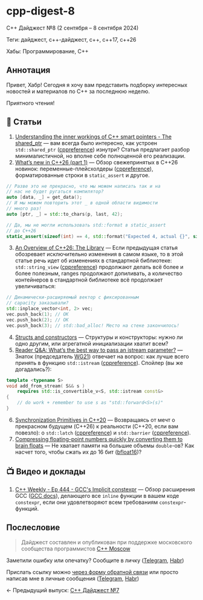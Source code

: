 # cpp-digest-8

C++ Дайджест №8 (2 сентября – 8 сентября 2024)

Теги: дайджест, c++-дайджест, c++, c++17, c++26

Хабы: Программирование, C++

## Аннотация

Привет, Хабр! Сегодня я хочу вам представить подборку интересных новостей и материалов по C++ за последнюю неделю.

Приятного чтения!

## 📝 Статьи

1. [Understanding the inner workings of C++ smart pointers - The shared_ptr](https://andreasfertig.blog/2024/09/understanding-the-inner-workings-of-cpp-smart-pointers-the-shared_ptr/) — вам всегда было интересно, как устроен `std::shared_ptr` ([cppreference](https://en.cppreference.com/w/cpp/memory/shared_ptr)) изнутри? Статья предлагает разбор минималистичной, но вполне себе полноценной его реализации.
2. [What’s new in C++26 (part 1)](https://mariusbancila.ro/blog/2024/09/06/whats-new-in-c26-part-1/) — Обзор свежепринятых в C++26 новинок: переменные-плейсхолдеры ([cppreference](https://en.cppreference.com/w/cpp/language/conflicting_declarations#Potentially-conflict_declarations)), форматированные строки в `static_assert` и другое.
```c++
// Разве это не прекрасно, что мы можем написать так и на
// нас не будет ругаться компилятор?
auto [data, _] = get_data();
// И мы можем повторить этот _ в одной области видимости
// много раз!
auto [ptr, _] = std::to_chars(p, last, 42);

// Да, мы не могли использовать std::format в static_assert
// до C++26
static_assert(sizeof(int) == 4, std::format("Expected 4, actual {}", sizeof(int)));
```
3. [An Overview of C++26: The Library](https://www.modernescpp.com/index.php/an-overview-of-c26-the-library/) — Если предыдущая статья обозревает исключительно изменения в самом языке, то в этой статье речь идет об изменениях в стандартной библиотеке: `std::string_view` ([cppreference](https://en.cppreference.com/w/cpp/string/basic_string_view)) продолжают делать всё более и более полезным, ranges продолжают допиливать, а количество контейнеров в стандартной библиотеке всё продолжает увеличиваться:
```cpp
// Динамически-расширяемый вектор с фиксированным
// capacity заказывали?
std::inplace_vector<int, 2> vec;
vec.push_back(1); // OK
vec.push_back(2); // OK
vec.push_back(3); // std::bad_alloc! Место на стеке закончилось!
```
4. [Structs and constructors](https://www.sandordargo.com/blog/2024/09/04/structs-and-constructors) — Структуры и конструкторы: нужно ли одно другим, или агрегатной инициализации хватит всем?
5. [Reader Q&A: What’s the best way to pass an istream parameter?](https://herbsutter.com/2024/09/03/reader-qa-whats-the-best-way-to-pass-an-istream-parameter/) — Знаток (председатель [WG21](https://www.open-std.org/jtc1/sc22/wg21/)) отвечает на вопрос: как лучше всего принять в функцию `std::istream` ([cppreference](https://en.cppreference.com/w/cpp/io/basic_istream)). Спойлер (вы же догадались?):
```cpp
template <typename S>
void add_from_stream( S&& s )
    requires std::is_convertible_v<S, std::istream const&>
{
    // do work + remember to use s as "std::forward<S>(s)"
}
```
6. [Synchronization Primitives in C++20](https://www.kdab.com/synchronization-primitives-in-c20/) — Возвращаясь от мечт о прекрасном будущем (C++26) к реальности (C++20, если вам повезло): о `std::latch` ([cppreference](https://en.cppreference.com/w/cpp/thread/latch)) и `std::barrier` ([cppreference](https://en.cppreference.com/w/cpp/thread/barrier)).
7. [Compressing floating-point numbers quickly by converting them to brain floats](https://lemire.me/blog/2024/09/02/compressing-floating-point-numbers-quickly-by-converting-them-to-brain-floats/) — Не хватает памяти на большие объемы `double`-ов? Как насчет того, чтобы сжать их до 16 бит ([bfloat16](https://en.wikipedia.org/wiki/Bfloat16_floating-point_format))?

## 📺 Видео и доклады

1. [C++ Weekly - Ep 444 - GCC's Implicit constexpr](https://www.youtube.com/watch?v=t6hFPKiOS-Q) — Обзор расширения GCC ([GCC docs](https://gcc.gnu.org/onlinedocs/gcc/C_002b_002b-Dialect-Options.html#index-fimplicit-constexpr)), делающего все `inline` функции в вашем коде `constexpr`, если они удовлетворяют всем требованиям `constexpr`-функций.

## Послесловие

> Дайджест составлен и опубликован при поддержке московского сообщества программистов [C++ Moscow](https://t.me/cppmoscow_info)

Заметили ошибку или опечатку? Сообщите в личку ([Telegram](https://t.me/eoanermine), [Habr](https://habr.com/ru/conversations/eoanermine/))

Прислать ссылку можно [через форму обратной связи](https://forms.yandex.ru/cloud/64f48043e010db921819c447/) или просто написав мне в личные сообщения ([Telegram](https://t.me/eoanermine), [Habr](https://habr.com/ru/conversations/eoanermine/))

← Предыдущий выпуск: [C++ Дайджест №7](https://habr.com/ru/articles/773894/)
